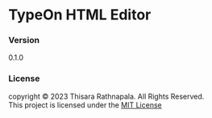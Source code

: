 # TypeOn HTML Editor

### Version
0.1.0

### License
copyright &copy; 2023 Thisara Rathnapala. All Rights Reserved. <br>
This project is licensed under the [MIT License](LICENSE.txt)
